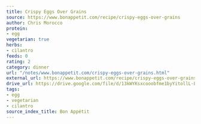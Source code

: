 ```yaml
---
title: Crispy Eggs Over Grains
source: https://www.bonappetit.com/recipe/crispy-eggs-over-grains
author: Chris Morocco
protein:
- egg
vegetarian: true
herbs:
- cilantro
feeds: 0
rating: 2
category: dinner
url: "/notes/www.bonappetit.com/crispy-eggs-over-grains.html"
external_url: https://www.bonappetit.com/recipe/crispy-eggs-over-grains
drive_url: https://drive.google.com/file/d/13kWYKsxcooobfme1byYitollL-L3XIf_/view?usp=sharing
tags:
- egg
- vegetarian
- cilantro
source_index_title: Bon Appétit
---
```



